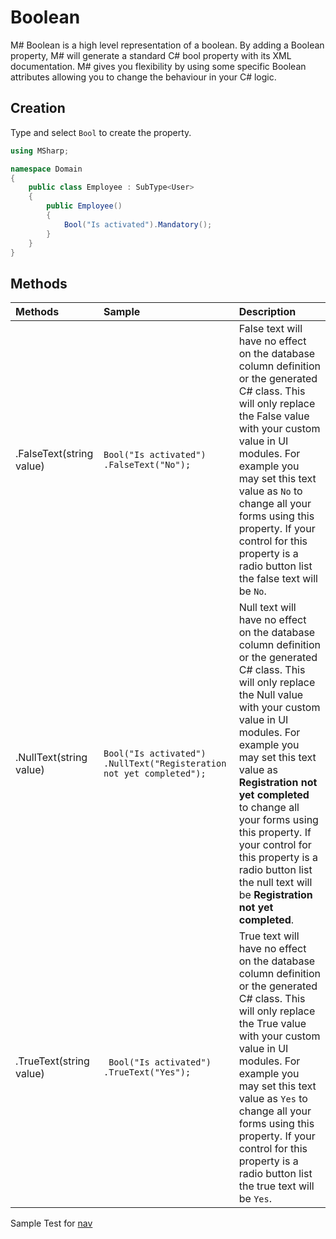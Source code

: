 # Boolean
M# Boolean is a high level representation of a boolean. By adding a Boolean property, M# will generate a standard C# bool property with its XML documentation. M# gives you flexibility by using some specific Boolean attributes allowing you to change the behaviour in your C# logic.

## Creation
Type and select `Bool` to create the property.

```csharp
using MSharp;

namespace Domain
{
    public class Employee : SubType<User>
    {
        public Employee()
        {
            Bool("Is activated").Mandatory();
        }
    }
}
```

## Methods

| Methods      | Sample     | Description        |
|:-------------|:-----------|:-------------------|
| .FalseText(string value)               | `Bool("Is activated") .FalseText("No");`                | False text will have no effect on the database column definition or the generated C# class. This will only replace the False value with your custom value in UI modules. For example you may set this text value as `No` to change all your forms using this property. If your control for this property is a radio button list the false text will be `No`.|
| .NullText(string value)                |`Bool("Is activated") .NullText("Registeration not yet completed");`| Null text will have no effect on the database column definition or the generated C# class. This will only replace the Null value with  your custom value in UI modules. For example you may set this text value as **Registration not yet completed** to change all your forms using this property. If your control for this property is a radio button list the null text will be **Registration not yet completed**. |
| .TrueText(string value)                |` Bool("Is activated") .TrueText("Yes");`                | True text will have no effect on the database column definition or the generated C# class. This will only replace the True value with your custom value in UI modules. For example you may set this text value as `Yes` to change all your forms using this property. If your control for this property is a radio button list the true text will be `Yes`. |


Sample Test for [nav](Advanced/IEntityInterface.md)